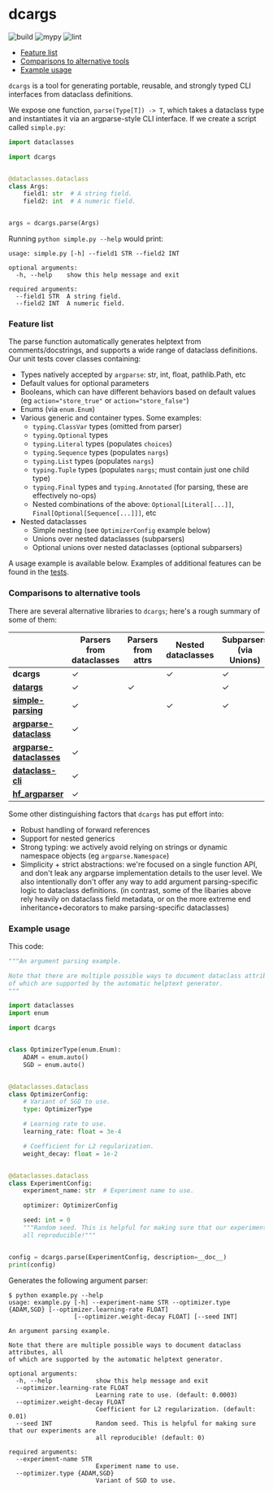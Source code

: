 # dcargs

![build](https://github.com/brentyi/dcargs/workflows/build/badge.svg)
![mypy](https://github.com/brentyi/dcargs/workflows/mypy/badge.svg?branch=master)
![lint](https://github.com/brentyi/dcargs/workflows/lint/badge.svg)

<!-- vim-markdown-toc GFM -->

* [Feature list](#feature-list)
* [Comparisons to alternative tools](#comparisons-to-alternative-tools)
* [Example usage](#example-usage)

<!-- vim-markdown-toc -->

`dcargs` is a tool for generating portable, reusable, and strongly typed CLI
interfaces from dataclass definitions.

We expose one function, `parse(Type[T]) -> T`, which takes a dataclass type and
instantiates it via an argparse-style CLI interface. If we create a script
called `simple.py`:

```python
import dataclasses

import dcargs


@dataclasses.dataclass
class Args:
    field1: str  # A string field.
    field2: int  # A numeric field.


args = dcargs.parse(Args)
```

Running `python simple.py --help` would print:

```
usage: simple.py [-h] --field1 STR --field2 INT

optional arguments:
  -h, --help    show this help message and exit

required arguments:
  --field1 STR  A string field.
  --field2 INT  A numeric field.
```

### Feature list

The parse function automatically generates helptext from comments/docstrings,
and supports a wide range of dataclass definitions. Our unit tests cover classes
containing:

- Types natively accepted by `argparse`: str, int, float, pathlib.Path, etc
- Default values for optional parameters
- Booleans, which can have different behaviors based on default values (eg
  `action="store_true"` or `action="store_false"`)
- Enums (via `enum.Enum`)
- Various generic and container types. Some examples:
  - `typing.ClassVar` types (omitted from parser)
  - `typing.Optional` types
  - `typing.Literal` types (populates `choices`)
  - `typing.Sequence` types (populates `nargs`)
  - `typing.List` types (populates `nargs`)
  - `typing.Tuple` types (populates `nargs`; must contain just one child type)
  - `typing.Final` types and `typing.Annotated` (for parsing, these are
    effectively no-ops)
  - Nested combinations of the above: `Optional[Literal[...]]`,
    `Final[Optional[Sequence[...]]]`, etc
- Nested dataclasses
  - Simple nesting (see `OptimizerConfig` example below)
  - Unions over nested dataclasses (subparsers)
  - Optional unions over nested dataclasses (optional subparsers)

A usage example is available below. Examples of additional features can be found
in the [tests](./tests/).

### Comparisons to alternative tools

There are several alternative libraries to `dcargs`; here's a rough summary of
some of them:

|                                                                                                 | Parsers from dataclasses | Parsers from attrs | Nested dataclasses | Subparsers (via Unions) | Containers | Choices from literals                                    | Docstrings as helptext |
| ----------------------------------------------------------------------------------------------- | ------------------------ | ------------------ | ------------------ | ----------------------- | ---------- | -------------------------------------------------------- | ---------------------- |
| **dcargs**                                                                                      | ✓                        |                    | ✓                  | ✓                       | ✓          | ✓                                                        | ✓                      |
| **[datargs](https://github.com/roee30/datargs)**                                                | ✓                        | ✓                  |                    | ✓                       | ✓          | ✓                                                        |                        |
| **[simple-parsing](https://github.com/lebrice/SimpleParsing)**                                  | ✓                        |                    | ✓                  | ✓                       | ✓          | [soon](https://github.com/lebrice/SimpleParsing/pull/86) | ✓                      |
| **[argparse-dataclass](https://pypi.org/project/argparse-dataclass/)**                          | ✓                        |                    |                    |                         |            |                                                          |                        |
| **[argparse-dataclasses](https://pypi.org/project/argparse-dataclasses/)**                      | ✓                        |                    |                    |                         |            |                                                          |                        |
| **[dataclass-cli](https://github.com/malte-soe/dataclass-cli)**                                 | ✓                        |                    |                    |                         |            |                                                          |                        |
| **[hf_argparser](https://huggingface.co/transformers/_modules/transformers/hf_argparser.html)** | ✓                        |                    |                    |                         | ✓          |                                                          |                        |

Some other distinguishing factors that `dcargs` has put effort into:

- Robust handling of forward references
- Support for nested generics
- Strong typing: we actively avoid relying on strings or dynamic namespace
  objects (eg `argparse.Namespace`)
- Simplicity + strict abstractions: we're focused on a single function API, and
  don't leak any argparse implementation details to the user level. We also
  intentionally don't offer any way to add argument parsing-specific logic to
  dataclass definitions. (in contrast, some of the libaries above rely heavily
  on dataclass field metadata, or on the more extreme end inheritance+decorators
  to make parsing-specific dataclasses)

### Example usage

This code:

```python
"""An argument parsing example.

Note that there are multiple possible ways to document dataclass attributes, all
of which are supported by the automatic helptext generator.
"""

import dataclasses
import enum

import dcargs


class OptimizerType(enum.Enum):
    ADAM = enum.auto()
    SGD = enum.auto()


@dataclasses.dataclass
class OptimizerConfig:
    # Variant of SGD to use.
    type: OptimizerType

    # Learning rate to use.
    learning_rate: float = 3e-4

    # Coefficient for L2 regularization.
    weight_decay: float = 1e-2


@dataclasses.dataclass
class ExperimentConfig:
    experiment_name: str  # Experiment name to use.

    optimizer: OptimizerConfig

    seed: int = 0
    """Random seed. This is helpful for making sure that our experiments are
    all reproducible!"""


config = dcargs.parse(ExperimentConfig, description=__doc__)
print(config)
```

Generates the following argument parser:

```
$ python example.py --help
usage: example.py [-h] --experiment-name STR --optimizer.type {ADAM,SGD} [--optimizer.learning-rate FLOAT]
                  [--optimizer.weight-decay FLOAT] [--seed INT]

An argument parsing example.

Note that there are multiple possible ways to document dataclass attributes, all
of which are supported by the automatic helptext generator.

optional arguments:
  -h, --help            show this help message and exit
  --optimizer.learning-rate FLOAT
                        Learning rate to use. (default: 0.0003)
  --optimizer.weight-decay FLOAT
                        Coefficient for L2 regularization. (default: 0.01)
  --seed INT            Random seed. This is helpful for making sure that our experiments are
                        all reproducible! (default: 0)

required arguments:
  --experiment-name STR
                        Experiment name to use.
  --optimizer.type {ADAM,SGD}
                        Variant of SGD to use.
```
